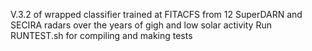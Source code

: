 V.3.2 of wrapped classifier trained at FITACFS from 12 SuperDARN and SECIRA radars over the years of gigh and low solar activity
Run RUNTEST.sh for compiling and making tests
